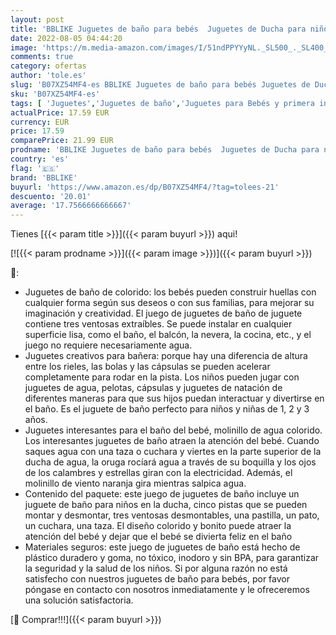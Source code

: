 ```yaml
---
layout: post
title: 'BBLIKE Juguetes de baño para bebés  Juguetes de Ducha para niños  Juguetes para bañera  con Puzzle de Carreras de Coche  14 Piezas  para niños a Partir de 18 Meses…'
date: 2022-08-05 04:44:20
image: 'https://m.media-amazon.com/images/I/51ndPPYYyNL._SL500_._SL400_.jpg'
comments: true
category: ofertas
author: 'tole.es'
slug: 'B07XZ54MF4-es BBLIKE Juguetes de baño para bebés Juguetes de Ducha para...'
sku: 'B07XZ54MF4-es'
tags: [ 'Juguetes','Juguetes de baño','Juguetes para Bebés y primera infancia','Juguetes y juegos','bblike','bebés','🇪🇸', ]
actualPrice: 17.59 EUR
currency: EUR
price: 17.59
comparePrice: 21.99 EUR
prodname: 'BBLIKE Juguetes de baño para bebés  Juguetes de Ducha para niños  Juguetes para bañera  con Puzzle de Carreras de Coche  14 Piezas  para niños a Partir de 18 Meses…'
country: 'es'
flag: '🇪🇸'
brand: 'BBLIKE'
buyurl: 'https://www.amazon.es/dp/B07XZ54MF4/?tag=tolees-21'
descuento: '20.01'
average: '17.7566666666667'
---
```


Tienes [{{< param title >}}]({{< param buyurl >}}) aqui!

[![{{< param prodname >}}]({{< param image >}})]({{< param buyurl >}})

🔎:

- Juguetes de baño de colorido: los bebés pueden construir huellas con cualquier forma según sus deseos o con sus familias, para mejorar su imaginación y creatividad. El juego de juguetes de baño de juguete contiene tres ventosas extraíbles. Se puede instalar en cualquier superficie lisa, como el baño, el balcón, la nevera, la cocina, etc., y el juego no requiere necesariamente agua.
- Juguetes creativos para bañera: porque hay una diferencia de altura entre los rieles, las bolas y las cápsulas se pueden acelerar completamente para rodar en la pista. Los niños pueden jugar con juguetes de agua, pelotas, cápsulas y juguetes de natación de diferentes maneras para que sus hijos puedan interactuar y divertirse en el baño. Es el juguete de baño perfecto para niños y niñas de 1, 2 y 3 años.
- Juguetes interesantes para el baño del bebé, molinillo de agua colorido. Los interesantes juguetes de baño atraen la atención del bebé. Cuando saques agua con una taza o cuchara y viertes en la parte superior de la ducha de agua, la oruga rocíará agua a través de su boquilla y los ojos de los calambres y estrellas giran con la electricidad. Además, el molinillo de viento naranja gira mientras salpica agua.
- Contenido del paquete: este juego de juguetes de baño incluye un juguete de baño para niños en la ducha, cinco pistas que se pueden montar y desmontar, tres ventosas desmontables, una pastilla, un pato, un cuchara, una taza. El diseño colorido y bonito puede atraer la atención del bebé y dejar que el bebé se divierta feliz en el baño
- Materiales seguros: este juego de juguetes de baño está hecho de plástico duradero y goma, no tóxico, inodoro y sin BPA, para garantizar la seguridad y la salud de los niños. Si por alguna razón no está satisfecho con nuestros juguetes de baño para bebés, por favor póngase en contacto con nosotros inmediatamente y le ofreceremos una solución satisfactoria.

[🛒 Comprar!!!]({{< param buyurl >}})
